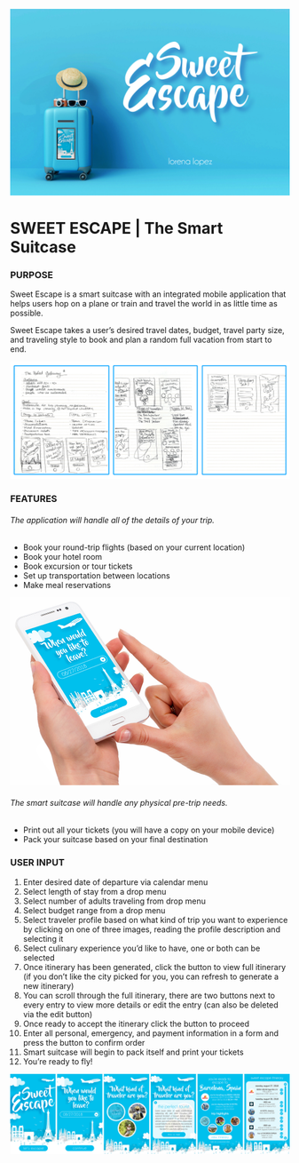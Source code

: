 ![titlecard](https://github.com/artdelolo/CIM640/blob/master/Homework/Sweet%20Escape/titlecard.jpg)

# SWEET ESCAPE | The Smart Suitcase

### PURPOSE

Sweet Escape is a smart suitcase with an integrated mobile application that helps users hop on a plane or train and travel the world in as little time as possible.

Sweet Escape takes a user’s desired travel dates, budget, travel party size, and traveling style to book and plan a random full vacation from start to end.

![titlecard](https://github.com/artdelolo/CIM640/blob/master/Homework/Sweet%20Escape/sketches.jpg)


### FEATURES
###### The application will handle all of the details of your trip.

* Book your round-trip flights (based on your current location)
* Book your hotel room
* Book excursion or tour tickets
* Set up transportation between locations
* Make meal reservations

![titlecard](https://github.com/artdelolo/CIM640/blob/master/Homework/Sweet%20Escape/Phone.jpg)

###### The smart suitcase will handle any physical pre-trip needs.
* Print out all your tickets (you will have a copy on your mobile device)
* Pack your suitcase based on your final destination


### USER INPUT

1. Enter desired date of departure via calendar menu
2. Select length of stay from a drop menu
3. Select number of adults traveling from drop menu
4. Select budget range from a drop menu
5. Select traveler profile based on what kind of trip you want to experience by clicking on one of three images, reading the profile description and selecting it
6. Select culinary experience you’d like to have, one or both can be selected
7. Once itinerary has been generated, click the button to view full itinerary (if you don’t like the city picked for you, you can refresh to generate a new itinerary)
8. You can scroll through the full itinerary, there are two buttons next to every entry to view more details or edit the entry (can also be deleted via the edit button)
9. Once ready to accept the itinerary click the button to proceed
10. Enter all personal, emergency, and payment information in a form and press the button to confirm order
11. Smart suitcase will begin to pack itself and print your tickets
12. You’re ready to fly!

![titlecard](https://github.com/artdelolo/CIM640/blob/master/Homework/Sweet%20Escape/Samples.jpg)
